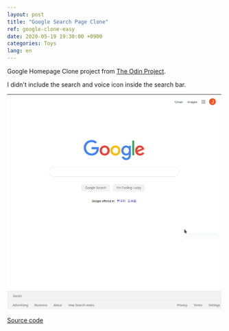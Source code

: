 ```yaml
---
layout: post
title: "Google Search Page Clone"
ref: google-clone-easy
date: 2020-05-19 19:30:00 +0900
categories: Toys
lang: en
---
```


Google Homepage Clone project from [The Odin Project](https://www.theodinproject.com/courses/web-development-101/lessons/html-css).

I didn't include the search and voice icon inside the search bar.

<img src="/assets/images/toys/google-clone/easy-1.png" width="500px" height="500px" alt="Google clone page">

[Source code](https://github.com/jioneeu/google-page-clone/tree/master/easy)
